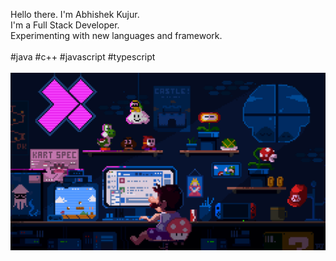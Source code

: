 <p align="center">

  Hello there. I'm Abhishek Kujur.
  <br />
  I'm a Full Stack Developer.
  <br />
  Experimenting with new languages and framework.
  <br />
  <br />
  #java #c++ #javascript #typescript
  <br />
  <br />
  <img
    align="center"
    src="https://github.com/NewCyberGypsy/NewCyberGypsy/blob/main/preview.gif"
    width="680"
  />
</p>
